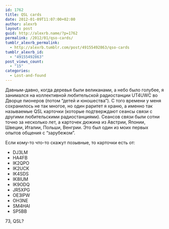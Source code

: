 ```yaml
---
id: 1762
title: QSL cards
date: 2012-01-09T11:07:00+02:00
author: alexrb
layout: post
guid: http://alexrb.name/?p=1762
permalink: /2012/01/qso-cards/
tumblr_alexrb_permalink:
  - http://alexrb.tumblr.com/post/49155492863/qso-cards
tumblr_alexrb_id:
  - "49155492863"
post_views_count:
  - "15"
categories:
  - Lost-and-found
---
```

Давным-давно, когда деревья были великанами, а небо было голубее, я занимался на коллективной любительской радиостанции UT4UWC во Дворце пионеров (потом &#8220;детей и юношества&#8221;). С того времени у меня сохранилось не так многое, но один раритет я храню, а именно так называемые QSL карточки (которые подтверждают сеансы связи с другими любительскими радиостанциями). Сеансов связи были сотни точно за несколько лет, а карточек дюжина из Австрии, Японии, Швеции, Италии, Польши, Венгрии. Это был один из моих первых опытов общения с &#8220;зарубежом&#8221;.

Если кому-то что-то скажут позывные, то карточки есть от:

  * DJ3LM
  * HA4FB
  * IK2QPO
  * IK2UCK
  * IK4SDS
  * IK8IUM
  * IK9ODQ
  * JR5XPG
  * OE3IPW
  * OH3NE
  * SM4HAI
  * SP5BB

73, QSL?